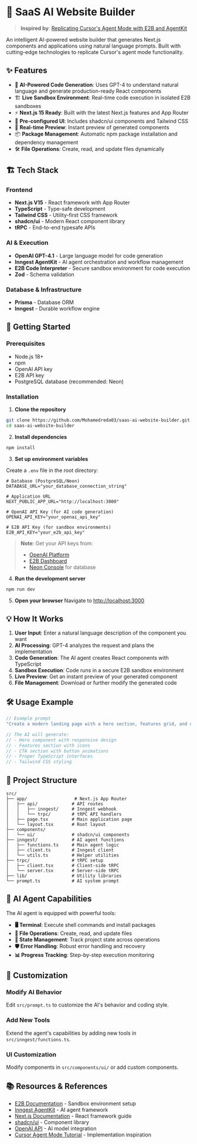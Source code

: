 # 🤖 SaaS AI Website Builder

> **Inspired by**: [Replicating Cursor's Agent Mode with E2B and AgentKit](https://e2b.dev/blog/replicating-cursors-agent-mode-with-e2b-and-agentkit)

An intelligent AI-powered website builder that generates Next.js components and applications using natural language prompts. Built with cutting-edge technologies to replicate Cursor's agent mode functionality.

## ✨ Features

- 🧠 **AI-Powered Code Generation**: Uses GPT-4 to understand natural language and generate production-ready React components
- 🏗️ **Live Sandbox Environment**: Real-time code execution in isolated E2B sandboxes
- ⚡ **Next.js 15 Ready**: Built with the latest Next.js features and App Router
- 🎨 **Pre-configured UI**: Includes shadcn/ui components and Tailwind CSS
- 🔄 **Real-time Preview**: Instant preview of generated components
- 📦 **Package Management**: Automatic npm package installation and dependency management
- 🛠️ **File Operations**: Create, read, and update files dynamically

## 🏗️ Tech Stack

### Frontend

- **Next.js V15** - React framework with App Router
- **TypeScript** - Type-safe development
- **Tailwind CSS** - Utility-first CSS framework
- **shadcn/ui** - Modern React component library
- **tRPC** - End-to-end typesafe APIs

### AI & Execution

- **OpenAI GPT-4.1** - Large language model for code generation
- **Inngest AgentKit** - AI agent orchestration and workflow management
- **E2B Code Interpreter** - Secure sandbox environment for code execution
- **Zod** - Schema validation

### Database & Infrastructure

- **Prisma** - Database ORM
- **Inngest** - Durable workflow engine

## 🚀 Getting Started

### Prerequisites

- Node.js 18+
- npm
- OpenAI API key
- E2B API key
- PostgreSQL database (recommended: Neon)

### Installation

1. **Clone the repository**

```bash
git clone https://github.com/Mohamedreda03/saas-ai-website-builder.git
cd saas-ai-website-builder
```

2. **Install dependencies**

```bash
npm install
```

3. **Set up environment variables**

Create a `.env` file in the root directory:

```env
# Database (PostgreSQL/Neon)
DATABASE_URL="your_database_connection_string"

# Application URL
NEXT_PUBLIC_APP_URL="http://localhost:3000"

# OpenAI API Key (for AI code generation)
OPENAI_API_KEY="your_openai_api_key"

# E2B API Key (for sandbox environments)
E2B_API_KEY="your_e2b_api_key"
```

> **Note**: Get your API keys from:
>
> - [OpenAI Platform](https://platform.openai.com/api-keys)
> - [E2B Dashboard](https://e2b.dev/dashboard)
> - [Neon Console](https://console.neon.tech/) for database

4. **Run the development server**

```bash
npm run dev
```

5. **Open your browser**
   Navigate to [http://localhost:3000](http://localhost:3000)

## 💡 How It Works

1. **User Input**: Enter a natural language description of the component you want
2. **AI Processing**: GPT-4 analyzes the request and plans the implementation
3. **Code Generation**: The AI agent creates React components with TypeScript
4. **Sandbox Execution**: Code runs in a secure E2B sandbox environment
5. **Live Preview**: Get an instant preview of your generated component
6. **File Management**: Download or further modify the generated code

## 🛠️ Usage Example

```typescript
// Example prompt
"Create a modern landing page with a hero section, features grid, and call-to-action button";

// The AI will generate:
// - Hero component with responsive design
// - Features section with icons
// - CTA section with button animations
// - Proper TypeScript interfaces
// - Tailwind CSS styling
```

## 📁 Project Structure

```
src/
├── app/                  # Next.js App Router
│   ├── api/             # API routes
│   │   ├── inngest/     # Inngest webhook
│   │   └── trpc/        # tRPC API handlers
│   ├── page.tsx         # Main application page
│   └── layout.tsx       # Root layout
├── components/
│   └── ui/              # shadcn/ui components
├── inngest/             # AI agent functions
│   ├── functions.ts     # Main agent logic
│   ├── client.ts        # Inngest client
│   └── utils.ts         # Helper utilities
├── trpc/                # tRPC setup
│   ├── client.tsx       # Client-side tRPC
│   └── server.tsx       # Server-side tRPC
├── lib/                 # Utility libraries
└── prompt.ts            # AI system prompt
```

## 🤖 AI Agent Capabilities

The AI agent is equipped with powerful tools:

- **🖥️ Terminal**: Execute shell commands and install packages
- **📄 File Operations**: Create, read, and update files
- **🔄 State Management**: Track project state across operations
- **🛡️ Error Handling**: Robust error handling and recovery
- **📊 Progress Tracking**: Step-by-step execution monitoring

## 🔧 Customization

### Modify AI Behavior

Edit `src/prompt.ts` to customize the AI's behavior and coding style.

### Add New Tools

Extend the agent's capabilities by adding new tools in `src/inngest/functions.ts`.

### UI Customization

Modify components in `src/components/ui/` or add custom components.

## 📚 Resources & References

- [E2B Documentation](https://e2b.dev/docs) - Sandbox environment setup
- [Inngest AgentKit](https://inngest.com/docs/guides/agent-kit) - AI agent framework
- [Next.js Documentation](https://nextjs.org/docs) - React framework guide
- [shadcn/ui](https://ui.shadcn.com/) - Component library
- [OpenAI API](https://platform.openai.com/docs) - AI model integration
- [Cursor Agent Mode Tutorial](https://e2b.dev/blog/replicating-cursors-agent-mode-with-e2b-and-agentkit) - Implementation inspiration
